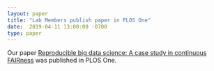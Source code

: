 ```yaml
---
layout: paper
title: "Lab Members publish paper in PLOS One"
date:  2019-04-11 13:00:00 -0700
type: paper
---
```


Our paper [Reproducible big data science: A case study in continuous FAIRness](https://journals.plos.org/plosone/article?id=10.1371/journal.pone.0213013) was published in PLOS One.
